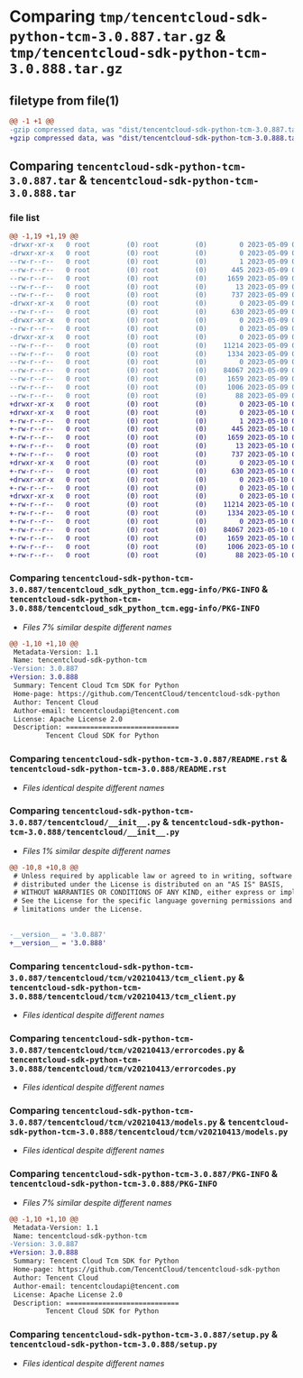 # Comparing `tmp/tencentcloud-sdk-python-tcm-3.0.887.tar.gz` & `tmp/tencentcloud-sdk-python-tcm-3.0.888.tar.gz`

## filetype from file(1)

```diff
@@ -1 +1 @@
-gzip compressed data, was "dist/tencentcloud-sdk-python-tcm-3.0.887.tar", last modified: Tue May  9 03:19:52 2023, max compression
+gzip compressed data, was "dist/tencentcloud-sdk-python-tcm-3.0.888.tar", last modified: Wed May 10 02:49:32 2023, max compression
```

## Comparing `tencentcloud-sdk-python-tcm-3.0.887.tar` & `tencentcloud-sdk-python-tcm-3.0.888.tar`

### file list

```diff
@@ -1,19 +1,19 @@
-drwxr-xr-x   0 root         (0) root         (0)        0 2023-05-09 03:19:52.000000 tencentcloud-sdk-python-tcm-3.0.887/
-drwxr-xr-x   0 root         (0) root         (0)        0 2023-05-09 03:19:52.000000 tencentcloud-sdk-python-tcm-3.0.887/tencentcloud_sdk_python_tcm.egg-info/
--rw-r--r--   0 root         (0) root         (0)        1 2023-05-09 03:19:52.000000 tencentcloud-sdk-python-tcm-3.0.887/tencentcloud_sdk_python_tcm.egg-info/dependency_links.txt
--rw-r--r--   0 root         (0) root         (0)      445 2023-05-09 03:19:52.000000 tencentcloud-sdk-python-tcm-3.0.887/tencentcloud_sdk_python_tcm.egg-info/SOURCES.txt
--rw-r--r--   0 root         (0) root         (0)     1659 2023-05-09 03:19:52.000000 tencentcloud-sdk-python-tcm-3.0.887/tencentcloud_sdk_python_tcm.egg-info/PKG-INFO
--rw-r--r--   0 root         (0) root         (0)       13 2023-05-09 03:19:52.000000 tencentcloud-sdk-python-tcm-3.0.887/tencentcloud_sdk_python_tcm.egg-info/top_level.txt
--rw-r--r--   0 root         (0) root         (0)      737 2023-05-09 03:19:52.000000 tencentcloud-sdk-python-tcm-3.0.887/README.rst
-drwxr-xr-x   0 root         (0) root         (0)        0 2023-05-09 03:19:52.000000 tencentcloud-sdk-python-tcm-3.0.887/tencentcloud/
--rw-r--r--   0 root         (0) root         (0)      630 2023-05-09 03:19:52.000000 tencentcloud-sdk-python-tcm-3.0.887/tencentcloud/__init__.py
-drwxr-xr-x   0 root         (0) root         (0)        0 2023-05-09 03:19:52.000000 tencentcloud-sdk-python-tcm-3.0.887/tencentcloud/tcm/
--rw-r--r--   0 root         (0) root         (0)        0 2023-05-09 03:19:52.000000 tencentcloud-sdk-python-tcm-3.0.887/tencentcloud/tcm/__init__.py
-drwxr-xr-x   0 root         (0) root         (0)        0 2023-05-09 03:19:52.000000 tencentcloud-sdk-python-tcm-3.0.887/tencentcloud/tcm/v20210413/
--rw-r--r--   0 root         (0) root         (0)    11214 2023-05-09 03:19:52.000000 tencentcloud-sdk-python-tcm-3.0.887/tencentcloud/tcm/v20210413/tcm_client.py
--rw-r--r--   0 root         (0) root         (0)     1334 2023-05-09 03:19:52.000000 tencentcloud-sdk-python-tcm-3.0.887/tencentcloud/tcm/v20210413/errorcodes.py
--rw-r--r--   0 root         (0) root         (0)        0 2023-05-09 03:19:52.000000 tencentcloud-sdk-python-tcm-3.0.887/tencentcloud/tcm/v20210413/__init__.py
--rw-r--r--   0 root         (0) root         (0)    84067 2023-05-09 03:19:52.000000 tencentcloud-sdk-python-tcm-3.0.887/tencentcloud/tcm/v20210413/models.py
--rw-r--r--   0 root         (0) root         (0)     1659 2023-05-09 03:19:52.000000 tencentcloud-sdk-python-tcm-3.0.887/PKG-INFO
--rw-r--r--   0 root         (0) root         (0)     1006 2023-05-09 03:19:52.000000 tencentcloud-sdk-python-tcm-3.0.887/setup.py
--rw-r--r--   0 root         (0) root         (0)       88 2023-05-09 03:19:52.000000 tencentcloud-sdk-python-tcm-3.0.887/setup.cfg
+drwxr-xr-x   0 root         (0) root         (0)        0 2023-05-10 02:49:32.000000 tencentcloud-sdk-python-tcm-3.0.888/
+drwxr-xr-x   0 root         (0) root         (0)        0 2023-05-10 02:49:32.000000 tencentcloud-sdk-python-tcm-3.0.888/tencentcloud_sdk_python_tcm.egg-info/
+-rw-r--r--   0 root         (0) root         (0)        1 2023-05-10 02:49:32.000000 tencentcloud-sdk-python-tcm-3.0.888/tencentcloud_sdk_python_tcm.egg-info/dependency_links.txt
+-rw-r--r--   0 root         (0) root         (0)      445 2023-05-10 02:49:32.000000 tencentcloud-sdk-python-tcm-3.0.888/tencentcloud_sdk_python_tcm.egg-info/SOURCES.txt
+-rw-r--r--   0 root         (0) root         (0)     1659 2023-05-10 02:49:32.000000 tencentcloud-sdk-python-tcm-3.0.888/tencentcloud_sdk_python_tcm.egg-info/PKG-INFO
+-rw-r--r--   0 root         (0) root         (0)       13 2023-05-10 02:49:32.000000 tencentcloud-sdk-python-tcm-3.0.888/tencentcloud_sdk_python_tcm.egg-info/top_level.txt
+-rw-r--r--   0 root         (0) root         (0)      737 2023-05-10 02:49:32.000000 tencentcloud-sdk-python-tcm-3.0.888/README.rst
+drwxr-xr-x   0 root         (0) root         (0)        0 2023-05-10 02:49:32.000000 tencentcloud-sdk-python-tcm-3.0.888/tencentcloud/
+-rw-r--r--   0 root         (0) root         (0)      630 2023-05-10 02:49:32.000000 tencentcloud-sdk-python-tcm-3.0.888/tencentcloud/__init__.py
+drwxr-xr-x   0 root         (0) root         (0)        0 2023-05-10 02:49:32.000000 tencentcloud-sdk-python-tcm-3.0.888/tencentcloud/tcm/
+-rw-r--r--   0 root         (0) root         (0)        0 2023-05-10 02:49:32.000000 tencentcloud-sdk-python-tcm-3.0.888/tencentcloud/tcm/__init__.py
+drwxr-xr-x   0 root         (0) root         (0)        0 2023-05-10 02:49:32.000000 tencentcloud-sdk-python-tcm-3.0.888/tencentcloud/tcm/v20210413/
+-rw-r--r--   0 root         (0) root         (0)    11214 2023-05-10 02:49:32.000000 tencentcloud-sdk-python-tcm-3.0.888/tencentcloud/tcm/v20210413/tcm_client.py
+-rw-r--r--   0 root         (0) root         (0)     1334 2023-05-10 02:49:32.000000 tencentcloud-sdk-python-tcm-3.0.888/tencentcloud/tcm/v20210413/errorcodes.py
+-rw-r--r--   0 root         (0) root         (0)        0 2023-05-10 02:49:32.000000 tencentcloud-sdk-python-tcm-3.0.888/tencentcloud/tcm/v20210413/__init__.py
+-rw-r--r--   0 root         (0) root         (0)    84067 2023-05-10 02:49:32.000000 tencentcloud-sdk-python-tcm-3.0.888/tencentcloud/tcm/v20210413/models.py
+-rw-r--r--   0 root         (0) root         (0)     1659 2023-05-10 02:49:32.000000 tencentcloud-sdk-python-tcm-3.0.888/PKG-INFO
+-rw-r--r--   0 root         (0) root         (0)     1006 2023-05-10 02:49:32.000000 tencentcloud-sdk-python-tcm-3.0.888/setup.py
+-rw-r--r--   0 root         (0) root         (0)       88 2023-05-10 02:49:32.000000 tencentcloud-sdk-python-tcm-3.0.888/setup.cfg
```

### Comparing `tencentcloud-sdk-python-tcm-3.0.887/tencentcloud_sdk_python_tcm.egg-info/PKG-INFO` & `tencentcloud-sdk-python-tcm-3.0.888/tencentcloud_sdk_python_tcm.egg-info/PKG-INFO`

 * *Files 7% similar despite different names*

```diff
@@ -1,10 +1,10 @@
 Metadata-Version: 1.1
 Name: tencentcloud-sdk-python-tcm
-Version: 3.0.887
+Version: 3.0.888
 Summary: Tencent Cloud Tcm SDK for Python
 Home-page: https://github.com/TencentCloud/tencentcloud-sdk-python
 Author: Tencent Cloud
 Author-email: tencentcloudapi@tencent.com
 License: Apache License 2.0
 Description: ============================
         Tencent Cloud SDK for Python
```

### Comparing `tencentcloud-sdk-python-tcm-3.0.887/README.rst` & `tencentcloud-sdk-python-tcm-3.0.888/README.rst`

 * *Files identical despite different names*

### Comparing `tencentcloud-sdk-python-tcm-3.0.887/tencentcloud/__init__.py` & `tencentcloud-sdk-python-tcm-3.0.888/tencentcloud/__init__.py`

 * *Files 1% similar despite different names*

```diff
@@ -10,8 +10,8 @@
 # Unless required by applicable law or agreed to in writing, software
 # distributed under the License is distributed on an "AS IS" BASIS,
 # WITHOUT WARRANTIES OR CONDITIONS OF ANY KIND, either express or implied.
 # See the License for the specific language governing permissions and
 # limitations under the License.
 
 
-__version__ = '3.0.887'
+__version__ = '3.0.888'
```

### Comparing `tencentcloud-sdk-python-tcm-3.0.887/tencentcloud/tcm/v20210413/tcm_client.py` & `tencentcloud-sdk-python-tcm-3.0.888/tencentcloud/tcm/v20210413/tcm_client.py`

 * *Files identical despite different names*

### Comparing `tencentcloud-sdk-python-tcm-3.0.887/tencentcloud/tcm/v20210413/errorcodes.py` & `tencentcloud-sdk-python-tcm-3.0.888/tencentcloud/tcm/v20210413/errorcodes.py`

 * *Files identical despite different names*

### Comparing `tencentcloud-sdk-python-tcm-3.0.887/tencentcloud/tcm/v20210413/models.py` & `tencentcloud-sdk-python-tcm-3.0.888/tencentcloud/tcm/v20210413/models.py`

 * *Files identical despite different names*

### Comparing `tencentcloud-sdk-python-tcm-3.0.887/PKG-INFO` & `tencentcloud-sdk-python-tcm-3.0.888/PKG-INFO`

 * *Files 7% similar despite different names*

```diff
@@ -1,10 +1,10 @@
 Metadata-Version: 1.1
 Name: tencentcloud-sdk-python-tcm
-Version: 3.0.887
+Version: 3.0.888
 Summary: Tencent Cloud Tcm SDK for Python
 Home-page: https://github.com/TencentCloud/tencentcloud-sdk-python
 Author: Tencent Cloud
 Author-email: tencentcloudapi@tencent.com
 License: Apache License 2.0
 Description: ============================
         Tencent Cloud SDK for Python
```

### Comparing `tencentcloud-sdk-python-tcm-3.0.887/setup.py` & `tencentcloud-sdk-python-tcm-3.0.888/setup.py`

 * *Files identical despite different names*

